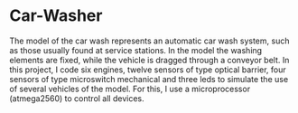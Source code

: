 # Car-Washer
The model of the car wash represents an automatic car wash system, such as those usually found at service stations. 
In the model the washing elements are fixed, while the vehicle is dragged through a conveyor belt. 
In this project, I code six engines, twelve sensors of type optical barrier, four sensors of type 
microswitch mechanical and three leds to simulate the use of several vehicles of the model. For this, 
I use a microprocessor (atmega2560) to control all devices.
